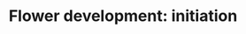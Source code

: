 ---
annotations:
- id: PW:0000650
  parent: signaling pathway
  type: Pathway Ontology
  value: signaling pathway pertinent to development
- id: PW:0000003
  parent: signaling pathway
  type: Pathway Ontology
  value: signaling pathway
authors:
- Jgeerligs
- MaintBot
- AlexanderPico
- Mkutmon
- Egonw
- Eweitz
description: ''
last-edited: 2021-05-19
organisms:
- Arabidopsis thaliana
communities:
- Plants
redirect_from:
- /index.php/Pathway:WP2108
- /instance/WP2108
- /instance/WP2108_r117234
revision: r117234
schema-jsonld:
- '@context': https://schema.org/
  '@id': https://wikipathways.github.io/pathways/WP2108.html
  '@type': Dataset
  creator:
    '@type': Organization
    name: WikiPathways
  description: ''
  keywords:
  - AGL24
  - AP1
  - AP2
  - AP3
  - FD
  - FDP
  - FT
  - LFY
  - SEP3
  - SNZ
  - SOC1
  - SPL9
  - SVP
  - TEM1
  - TEM2
  - TFL1
  - TOE1
  - TOE3
  license: CC0
  name: 'Flower development: initiation'
seo: CreativeWork
title: 'Flower development: initiation'
wpid: WP2108
---